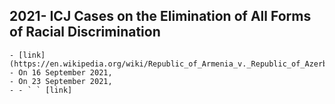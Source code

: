 ## 2021- ICJ Cases on the Elimination of All Forms of Racial Discrimination
    - [link](https://en.wikipedia.org/wiki/Republic_of_Armenia_v._Republic_of_Azerbaijan)
    - On 16 September 2021,
    - On 23 September 2021,
    - - ` ` [link]